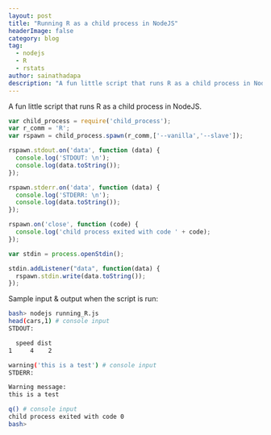 ```yaml
---
layout: post
title: "Running R as a child process in NodeJS"
headerImage: false
category: blog
tag:
  - nodejs
  - R
  - rstats
author: sainathadapa
description: "A fun little script that runs R as a child process in NodeJS"
---
```


A fun little script that runs R as a child process in NodeJS.

~~~ javascript
var child_process = require('child_process');
var r_comm = 'R';
var rspawn = child_process.spawn(r_comm,['--vanilla','--slave']);

rspawn.stdout.on('data', function (data) {
  console.log('STDOUT: \n');
  console.log(data.toString());
});

rspawn.stderr.on('data', function (data) {
  console.log('STDERR: \n');
  console.log(data.toString());
});

rspawn.on('close', function (code) {
  console.log('child process exited with code ' + code);
});

var stdin = process.openStdin();

stdin.addListener("data", function(data) {
  rspawn.stdin.write(data.toString());
});
~~~

Sample input & output when the script is run:

~~~ bash
bash> nodejs running_R.js 
head(cars,1) # console input
STDOUT: 

  speed dist
1     4    2

warning('this is a test') # console input
STDERR: 

Warning message:
this is a test 

q() # console input
child process exited with code 0
bash>
~~~

